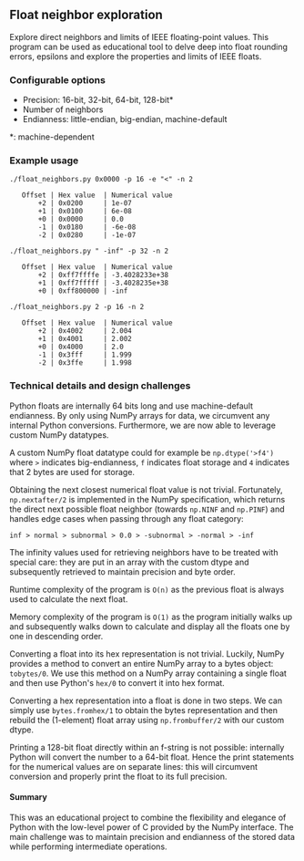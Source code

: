 ## Float neighbor exploration
Explore direct neighbors and limits of IEEE floating-point values. This program can be used as educational tool to delve deep into float rounding errors, epsilons and explore the properties and limits of IEEE floats.

### Configurable options
- Precision: 16-bit, 32-bit, 64-bit, 128-bit*
- Number of neighbors
- Endianness: little-endian, big-endian, machine-default

*: machine-dependent

### Example usage
`./float_neighbors.py 0x0000 -p 16 -e "<" -n 2`
```
   Offset | Hex value  | Numerical value
       +2 | 0x0200     | 1e-07
       +1 | 0x0100     | 6e-08
       +0 | 0x0000     | 0.0
       -1 | 0x0180     | -6e-08
       -2 | 0x0280     | -1e-07
```

`./float_neighbors.py " -inf" -p 32 -n 2`
```
   Offset | Hex value  | Numerical value
       +2 | 0xff7ffffe | -3.4028233e+38
       +1 | 0xff7fffff | -3.4028235e+38
       +0 | 0xff800000 | -inf
```

`./float_neighbors.py 2 -p 16 -n 2`
```
   Offset | Hex value  | Numerical value
       +2 | 0x4002     | 2.004
       +1 | 0x4001     | 2.002
       +0 | 0x4000     | 2.0
       -1 | 0x3fff     | 1.999
       -2 | 0x3ffe     | 1.998
```

### Technical details and design challenges
Python floats are internally 64 bits long and use machine-default endianness. By only using NumPy arrays for data, we circumvent any internal Python conversions. Furthermore, we are now able to leverage custom NumPy datatypes.

A custom NumPy float datatype could for example be `np.dtype('>f4')` where `>` indicates big-endianness, `f` indicates float storage and `4` indicates that 2 bytes are used for storage.

Obtaining the next closest numerical float value is not trivial. Fortunately, `np.nextafter/2` is implemented in the NumPy specification, which returns the direct next possible float neighbor (towards `np.NINF` and `np.PINF`) and handles edge cases when passing through any float category:

`inf > normal > subnormal > 0.0 > -subnormal > -normal > -inf`

The infinity values used for retrieving neighbors have to be treated with special care: they are put in an array with the custom dtype and subsequently retrieved to maintain precision and byte order.

Runtime complexity of the program is `O(n)` as the previous float is always used to calculate the next float.

Memory complexity of the program is `O(1)` as the program initially walks up and subsequently walks down to calculate and display all the floats one by one in descending order.

Converting a float into its hex representation is not trivial. Luckily, NumPy provides a method to convert an entire NumPy array to a bytes object: `tobytes/0`. We use this method on a NumPy array containing a single float and then use Python's `hex/0` to convert it into hex format.

Converting a hex representation into a float is done in two steps. We can simply use `bytes.fromhex/1` to obtain the bytes representation and then rebuild the (1-element) float array using `np.frombuffer/2` with our custom dtype.

Printing a 128-bit float directly within an f-string is not possible: internally Python will convert the number to a 64-bit float. Hence the print statements for the numerical values are on separate lines: this will circumvent conversion and properly print the float to its full precision.

#### Summary
This was an educational project to combine the flexibility and elegance of Python with the low-level power of C provided by the NumPy interface. The main challenge was to maintain precision and endianness of the stored data while performing intermediate operations.
